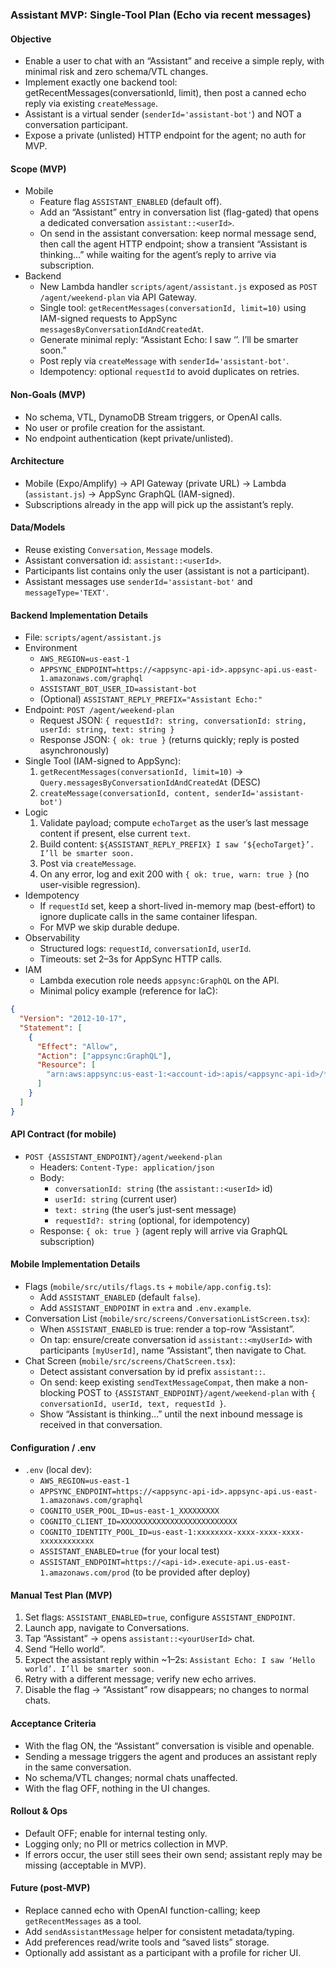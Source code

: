 <!-- assistant-mvp-single-tool-plan v1 -->
### Assistant MVP: Single-Tool Plan (Echo via recent messages)

#### Objective
- Enable a user to chat with an “Assistant” and receive a simple reply, with minimal risk and zero schema/VTL changes.
- Implement exactly one backend tool: getRecentMessages(conversationId, limit), then post a canned echo reply via existing `createMessage`.
- Assistant is a virtual sender (`senderId='assistant-bot'`) and NOT a conversation participant.
- Expose a private (unlisted) HTTP endpoint for the agent; no auth for MVP.

#### Scope (MVP)
- Mobile
  - Feature flag `ASSISTANT_ENABLED` (default off).
  - Add an “Assistant” entry in conversation list (flag-gated) that opens a dedicated conversation `assistant::<userId>`.
  - On send in the assistant conversation: keep normal message send, then call the agent HTTP endpoint; show a transient “Assistant is thinking…” while waiting for the agent’s reply to arrive via subscription.
- Backend
  - New Lambda handler `scripts/agent/assistant.js` exposed as `POST /agent/weekend-plan` via API Gateway.
  - Single tool: `getRecentMessages(conversationId, limit=10)` using IAM-signed requests to AppSync `messagesByConversationIdAndCreatedAt`.
  - Generate minimal reply: “Assistant Echo: I saw ‘<last user message>’. I’ll be smarter soon.”
  - Post reply via `createMessage` with `senderId='assistant-bot'`.
  - Idempotency: optional `requestId` to avoid duplicates on retries.

#### Non-Goals (MVP)
- No schema, VTL, DynamoDB Stream triggers, or OpenAI calls.
- No user or profile creation for the assistant.
- No endpoint authentication (kept private/unlisted).

#### Architecture
- Mobile (Expo/Amplify) → API Gateway (private URL) → Lambda (`assistant.js`) → AppSync GraphQL (IAM-signed).
- Subscriptions already in the app will pick up the assistant’s reply.

#### Data/Models
- Reuse existing `Conversation`, `Message` models.
- Assistant conversation id: `assistant::<userId>`.
- Participants list contains only the user (assistant is not a participant).
- Assistant messages use `senderId='assistant-bot'` and `messageType='TEXT'`.

#### Backend Implementation Details
- File: `scripts/agent/assistant.js`
- Environment
  - `AWS_REGION=us-east-1`
  - `APPSYNC_ENDPOINT=https://<appsync-api-id>.appsync-api.us-east-1.amazonaws.com/graphql`
  - `ASSISTANT_BOT_USER_ID=assistant-bot`
  - (Optional) `ASSISTANT_REPLY_PREFIX="Assistant Echo:"`
- Endpoint: `POST /agent/weekend-plan`
  - Request JSON: `{ requestId?: string, conversationId: string, userId: string, text: string }`
  - Response JSON: `{ ok: true }` (returns quickly; reply is posted asynchronously)
- Single Tool (IAM-signed to AppSync):
  1) `getRecentMessages(conversationId, limit=10)` → `Query.messagesByConversationIdAndCreatedAt` (DESC)
  2) `createMessage(conversationId, content, senderId='assistant-bot')`
- Logic
  1) Validate payload; compute `echoTarget` as the user’s last message content if present, else current `text`.
  2) Build content: `${ASSISTANT_REPLY_PREFIX} I saw ‘${echoTarget}’. I’ll be smarter soon.`
  3) Post via `createMessage`.
  4) On any error, log and exit 200 with `{ ok: true, warn: true }` (no user-visible regression).
- Idempotency
  - If `requestId` set, keep a short-lived in-memory map (best-effort) to ignore duplicate calls in the same container lifespan.
  - For MVP we skip durable dedupe.
- Observability
  - Structured logs: `requestId`, `conversationId`, `userId`.
  - Timeouts: set 2–3s for AppSync HTTP calls.
- IAM
  - Lambda execution role needs `appsync:GraphQL` on the API.
  - Minimal policy example (reference for IaC):

```json
{
  "Version": "2012-10-17",
  "Statement": [
    {
      "Effect": "Allow",
      "Action": ["appsync:GraphQL"],
      "Resource": [
        "arn:aws:appsync:us-east-1:<account-id>:apis/<appsync-api-id>/*"
      ]
    }
  ]
}
```

#### API Contract (for mobile)
- `POST {ASSISTANT_ENDPOINT}/agent/weekend-plan`
  - Headers: `Content-Type: application/json`
  - Body:
    - `conversationId: string` (the `assistant::<userId>` id)
    - `userId: string` (current user)
    - `text: string` (the user’s just-sent message)
    - `requestId?: string` (optional, for idempotency)
  - Response: `{ ok: true }` (agent reply will arrive via GraphQL subscription)

#### Mobile Implementation Details
- Flags (`mobile/src/utils/flags.ts` + `mobile/app.config.ts`):
  - Add `ASSISTANT_ENABLED` (default `false`).
  - Add `ASSISTANT_ENDPOINT` in `extra` and `.env.example`.
- Conversation List (`mobile/src/screens/ConversationListScreen.tsx`):
  - When `ASSISTANT_ENABLED` is true: render a top-row “Assistant”.
  - On tap: ensure/create conversation id `assistant::<myUserId>` with participants `[myUserId]`, name “Assistant”, then navigate to Chat.
- Chat Screen (`mobile/src/screens/ChatScreen.tsx`):
  - Detect assistant conversation by id prefix `assistant::`.
  - On send: keep existing `sendTextMessageCompat`, then make a non-blocking POST to `{ASSISTANT_ENDPOINT}/agent/weekend-plan` with `{ conversationId, userId, text, requestId }`.
  - Show “Assistant is thinking…” until the next inbound message is received in that conversation.

#### Configuration / .env
- `.env` (local dev):
  - `AWS_REGION=us-east-1`
  - `APPSYNC_ENDPOINT=https://<appsync-api-id>.appsync-api.us-east-1.amazonaws.com/graphql`
  - `COGNITO_USER_POOL_ID=us-east-1_XXXXXXXXX`
  - `COGNITO_CLIENT_ID=XXXXXXXXXXXXXXXXXXXXXXXXXX`
  - `COGNITO_IDENTITY_POOL_ID=us-east-1:xxxxxxxx-xxxx-xxxx-xxxx-xxxxxxxxxxxx`
  - `ASSISTANT_ENABLED=true` (for your local test)
  - `ASSISTANT_ENDPOINT=https://<api-id>.execute-api.us-east-1.amazonaws.com/prod` (to be provided after deploy)

#### Manual Test Plan (MVP)
1) Set flags: `ASSISTANT_ENABLED=true`, configure `ASSISTANT_ENDPOINT`.
2) Launch app, navigate to Conversations.
3) Tap “Assistant” → opens `assistant::<yourUserId>` chat.
4) Send “Hello world”.
5) Expect the assistant reply within ~1–2s: `Assistant Echo: I saw ‘Hello world’. I’ll be smarter soon.`
6) Retry with a different message; verify new echo arrives.
7) Disable the flag → “Assistant” row disappears; no changes to normal chats.

#### Acceptance Criteria
- With the flag ON, the “Assistant” conversation is visible and openable.
- Sending a message triggers the agent and produces an assistant reply in the same conversation.
- No schema/VTL changes; normal chats unaffected.
- With the flag OFF, nothing in the UI changes.

#### Rollout & Ops
- Default OFF; enable for internal testing only.
- Logging only; no PII or metrics collection in MVP.
- If errors occur, the user still sees their own send; assistant reply may be missing (acceptable in MVP).

#### Future (post‑MVP)
- Replace canned echo with OpenAI function-calling; keep `getRecentMessages` as a tool.
- Add `sendAssistantMessage` helper for consistent metadata/typing.
- Add preferences read/write tools and “saved lists” storage.
- Optionally add assistant as a participant with a profile for richer UI.


